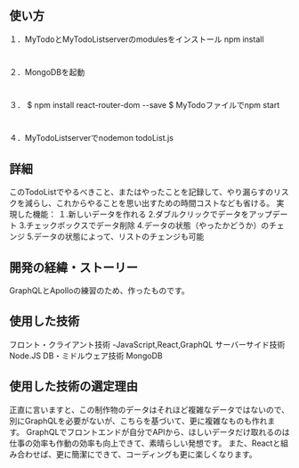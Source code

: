 ## 使い方
１．MyTodoとMyTodoListserverのmodulesをインストール
  npm install
#
２．MongoDBを起動
#
３．  $ npm install react-router-dom --save
      $ MyTodoファイルでnpm start
#
４．MyTodoListserverでnodemon todoList.js

## 詳細
このTodoListでやるべきこと、またはやったことを記録して、やり漏らすのリスクを減らし、これからやることを思い出すための時間コストなども省ける。
実現した機能：
１.新しいデータを作れる
2.ダブルクリックでデータをアップデート
3.チェックボックスでデータ削除
4.データの状態（やったかどうか）のチェンジ
5.データの状態によって、リストのチェンジも可能
## 開発の経緯・ストーリー
GraphQLとApolloの練習のため、作ったものです。
## 使用した技術
フロント・クライアント技術
  -JavaScript,React,GraphQL
サーバーサイド技術
  Node.JS
DB・ミドルウェア技術
  MongoDB
## 使用した技術の選定理由
正直に言いますと、この制作物のデータはそれほど複雑なデータではないので、別にGraphQLを必要がないが、こちらを基づいて、更に複雑なものも作れます。
GraphQLでフロントエンドが自分でAPIから、ほしいデータだけ取れるのは仕事の効率も作動の効率も向上できて、素晴らしい発想です。
また、Reactと組み合わせば、更に簡潔にできて、コーディングも更に楽しくなります。
